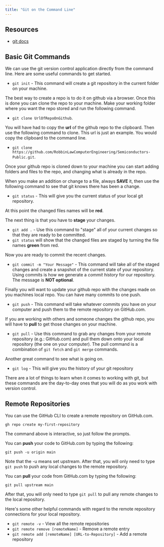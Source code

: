 ```yaml
---
title: "Git on the Command Line"
---
```


## Resources

- [git docs](https://git-scm.com/book/en/v2/)

## Basic Git Commands

We can use the git version control application directly from the command line. Here are some useful commands to get started.

- `git init` - This command will create a git repository in the current folder on your machine.

The best way to create a repo is to do it on github via a browser. Once this is done you can clone the repo to your machine. Make your working folder where you want the repo stored and run the following command.

- `git clone UrlOfRepoOnGithub`.

You will have had to copy the **url** of the github repo to the clipboard. Then use the following command to clone. This url is just an example. You would copy the clipboard to the command line.

- `git clone https://github.com/RobbinLawComputerEngineering/Semiconductors-Public.git`.

Once your github repo is cloned down to your machine you can start adding folders and files to the repo, and changing what is already in the repo.

When you make an addition or change to a file, always **SAVE** it, then use the following command to see that git knows there has been a change.

- `git status` - This will give you the current status of your local git repository.

At this point the changed files names will be **red**.

The next thing is that you have to **stage** your changes.

- `git add .` - Use this command to "stage" all of your current changes so that they are ready to be committed.
- `git status` will show that the changed files are staged by turning the file names **green** from red.

Now you are ready to commit the recent changes.

- `git commit -m "Your Message"` - This command will take all of the staged changes and create a snapshot of the current state of your repository. Using commits is how we generate a *commit history* for our repository. The message is **NOT optional**.

Finally you will want to update your github repo with the changes made on you machines local repo. You can have many commits to one push.

- `git push` - This command will take whatever commits you have on your computer and push them to the remote repository on GitHub.com.

If you are working with others and someone changes the github repo, you will have to **pull** to get those changes on your machine.

- `git pull` - Use this command to grab any changes from your remote repository (e.g.: GitHub.com) and pull them down onto your local repository (the one on your computer). The pull command is a combination of
`git fetch` and `git merge` commands.

Another great command to see what is going on.

- `git log` - This will give you the history of your git repository

There are a lot of things to learn when it comes to working with git, but these commands are the day-to-day ones that you will do as you work with version control.

## Remote Repositories

You can use the GitHub CLI to create a remote repository on GitHub.com.

```shell
gh repo create my-first-repository
```

The command above is interactive, so just follow the prompts.

You can **push** your code to GitHub.com by typing the following:

```shell
git push -u origin main
```

Note that the -u means set upstream.
After that, you will only need to type `git push` to push any local changes to the remote repository.

You can **pull** your code from GitHub.com by typing the following:

```shell
git pull upstream main
```

After that, you will only need to type `git pull` to pull any remote changes to the local repository.

Here's some other helpful commands with regard to the remote repository connections for your local repository.

- `git remote -v` - View all the remote repositories
- `git remote remove [remoteName]` - Remove a remote entry
- `git remote add [remoteName] [URL-to-Repository]` - Add a remote repository
